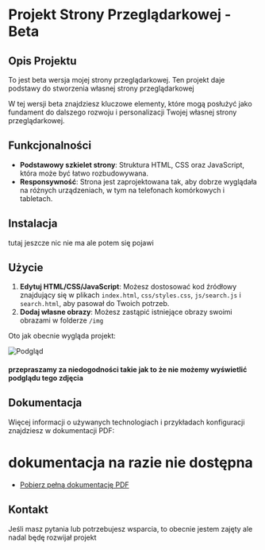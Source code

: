 # Projekt Strony Przeglądarkowej - Beta


## Opis Projektu

To jest beta wersja mojej strony przeglądarkowej. Ten projekt daje podstawy do stworzenia własnej strony przeglądarkowej

W tej wersji beta znajdziesz kluczowe elementy, które mogą posłużyć jako fundament do dalszego rozwoju i personalizacji Twojej własnej strony przeglądarkowej.

## Funkcjonalności

- **Podstawowy szkielet strony**: Struktura HTML, CSS oraz JavaScript, która może być łatwo rozbudowywana.
- **Responsywność**: Strona jest zaprojektowana tak, aby dobrze wyglądała na różnych urządzeniach, w tym na telefonach komórkowych i tabletach.


## Instalacja

tutaj jeszcze nic nie ma ale potem się pojawi

## Użycie

1. **Edytuj HTML/CSS/JavaScript**: Możesz dostosować kod źródłowy znajdujący się w plikach `index.html`, `css/styles.css`, `js/search.js` i `search.html`, aby pasował do Twoich potrzeb.
2. **Dodaj własne obrazy**: Możesz zastąpić istniejące obrazy swoimi obrazami w folderze `/img`

Oto jak obecnie wygląda projekt:

![Podgląd](https://www.foteczkowo.pl/XMxcIZmUDStpPTa)
#### przepraszamy za niedogodności takie jak to że nie możemy wyświetlić podglądu tego zdjęcia

## Dokumentacja

Więcej informacji o używanych technologiach i przykładach konfiguracji znajdziesz w dokumentacji PDF:

# dokumentacja na razie nie dostępna

- [Pobierz pełną dokumentację PDF]()

## Kontakt

Jeśli masz pytania lub potrzebujesz wsparcia, to obecnie jestem zajęty ale nadal będę rozwijał projekt

